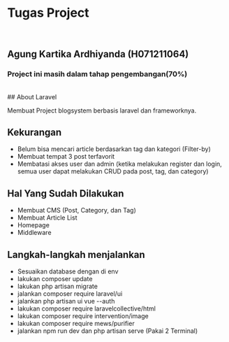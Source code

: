 <h1> Tugas Project </h1> <br>
<h2>Agung Kartika Ardhiyanda (H071211064)</h2>
<h3>Project ini masih dalam tahap pengembangan(70%) </h3>
<br>
## About Laravel

Membuat Project blogsystem berbasis laravel dan frameworknya. 



## Kekurangan
- Belum bisa mencari article berdasarkan tag dan kategori (Filter-by)
- Membuat tempat 3 post terfavorit
- Membatasi akses user dan admin (ketika melakukan register dan login, semua user dapat melakukan CRUD pada post, tag, dan category)


## Hal Yang Sudah Dilakukan
- Membuat CMS (Post, Category, dan Tag)
- Membuat Article List
- Homepage
- Middleware


## Langkah-langkah menjalankan

- Sesuaikan database dengan di env
- lakukan composer update
- lakukan php artisan migrate
- jalankan composer require laravel/ui
- jalankan php artisan ui vue --auth
- lakukan composer require laravelcollective/html
- lakukan composer require intervention/image
- lakukan composer require mews/purifier
- jalankan npm run dev dan php artisan serve (Pakai 2 Terminal)


